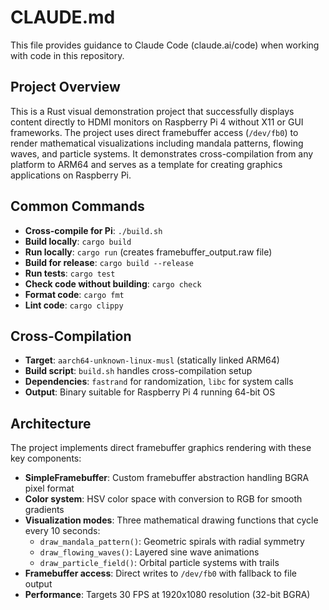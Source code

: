 # CLAUDE.md

This file provides guidance to Claude Code (claude.ai/code) when working with code in this repository.

## Project Overview

This is a Rust visual demonstration project that successfully displays content directly to HDMI monitors on Raspberry Pi 4 without X11 or GUI frameworks. The project uses direct framebuffer access (`/dev/fb0`) to render mathematical visualizations including mandala patterns, flowing waves, and particle systems. It demonstrates cross-compilation from any platform to ARM64 and serves as a template for creating graphics applications on Raspberry Pi.

## Common Commands

- **Cross-compile for Pi**: `./build.sh`
- **Build locally**: `cargo build`
- **Run locally**: `cargo run` (creates framebuffer_output.raw file)
- **Build for release**: `cargo build --release`
- **Run tests**: `cargo test`
- **Check code without building**: `cargo check`
- **Format code**: `cargo fmt`
- **Lint code**: `cargo clippy`

## Cross-Compilation

- **Target**: `aarch64-unknown-linux-musl` (statically linked ARM64)
- **Build script**: `build.sh` handles cross-compilation setup
- **Dependencies**: `fastrand` for randomization, `libc` for system calls
- **Output**: Binary suitable for Raspberry Pi 4 running 64-bit OS

## Architecture

The project implements direct framebuffer graphics rendering with these key components:

- **SimpleFramebuffer**: Custom framebuffer abstraction handling BGRA pixel format
- **Color system**: HSV color space with conversion to RGB for smooth gradients
- **Visualization modes**: Three mathematical drawing functions that cycle every 10 seconds:
  - `draw_mandala_pattern()`: Geometric spirals with radial symmetry
  - `draw_flowing_waves()`: Layered sine wave animations  
  - `draw_particle_field()`: Orbital particle systems with trails
- **Framebuffer access**: Direct writes to `/dev/fb0` with fallback to file output
- **Performance**: Targets 30 FPS at 1920x1080 resolution (32-bit BGRA)
